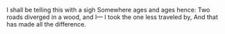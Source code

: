 I shall be telling this with a sigh
Somewhere ages and ages hence:
Two roads diverged in a wood, and I—
I took the one less traveled by,
And that has made all the difference.

